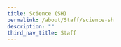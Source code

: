 ```yaml
---
title: Science (SH)
permalink: /about/Staff/science-sh
description: ""
third_nav_title: Staff
---
```

